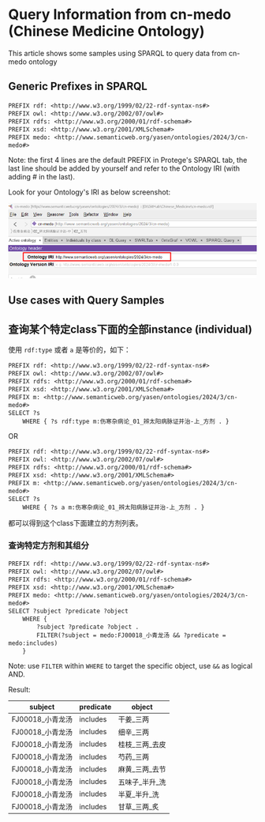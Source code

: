 # Query Information from cn-medo (Chinese Medicine Ontology)

This article shows some samples using SPARQL to query data from cn-medo ontology

## Generic Prefixes in SPARQL

```SPARQL
PREFIX rdf: <http://www.w3.org/1999/02/22-rdf-syntax-ns#>
PREFIX owl: <http://www.w3.org/2002/07/owl#>
PREFIX rdfs: <http://www.w3.org/2000/01/rdf-schema#>
PREFIX xsd: <http://www.w3.org/2001/XMLSchema#>
PREFIX medo: <http://www.semanticweb.org/yasen/ontologies/2024/3/cn-medo#>
```

Note: the first 4 lines are the default PREFIX in Protege's SPARQL tab, the last line should be added by yourself and refer to the Ontology IRI (with adding # in the last).

Look for your Ontology's IRI as below screenshot:

![protege-ontology-iri](img/screenshots/ontology-iir-in-protege.png)

## Use cases with Query Samples

## 查询某个特定class下面的全部instance (individual)

使用 `rdf:type` 或者 `a` 是等价的，如下：

```SPARQL
PREFIX rdf: <http://www.w3.org/1999/02/22-rdf-syntax-ns#>
PREFIX owl: <http://www.w3.org/2002/07/owl#>
PREFIX rdfs: <http://www.w3.org/2000/01/rdf-schema#>
PREFIX xsd: <http://www.w3.org/2001/XMLSchema#>
PREFIX m: <http://www.semanticweb.org/yasen/ontologies/2024/3/cn-medo#>
SELECT ?s
	WHERE { ?s rdf:type m:伤寒杂病论_01_辨太阳病脉证并治-上_方剂 . }
```

OR

```SPARQL
PREFIX rdf: <http://www.w3.org/1999/02/22-rdf-syntax-ns#>
PREFIX owl: <http://www.w3.org/2002/07/owl#>
PREFIX rdfs: <http://www.w3.org/2000/01/rdf-schema#>
PREFIX xsd: <http://www.w3.org/2001/XMLSchema#>
PREFIX m: <http://www.semanticweb.org/yasen/ontologies/2024/3/cn-medo#>
SELECT ?s
	WHERE { ?s a m:伤寒杂病论_01_辨太阳病脉证并治-上_方剂 . }
```

都可以得到这个class下面建立的方剂列表。

### 查询特定方剂和其组分

```SPARQL
PREFIX rdf: <http://www.w3.org/1999/02/22-rdf-syntax-ns#>
PREFIX owl: <http://www.w3.org/2002/07/owl#>
PREFIX rdfs: <http://www.w3.org/2000/01/rdf-schema#>
PREFIX xsd: <http://www.w3.org/2001/XMLSchema#>
PREFIX medo: <http://www.semanticweb.org/yasen/ontologies/2024/3/cn-medo#>
SELECT ?subject ?predicate ?object
	WHERE { 
		?subject ?predicate ?object .
		FILTER(?subject = medo:FJ00018_小青龙汤 && ?predicate = medo:includes)
	}
```

Note: use `FILTER` within `WHERE` to target the specific object, use `&&` as logical AND.

Result:

| subject | predicate | object |
| --- | --- | --- |
| FJ00018_小青龙汤 | includes | 干姜_三两 |
| FJ00018_小青龙汤 | includes | 细辛_三两 |
| FJ00018_小青龙汤 | includes | 桂枝_三两_去皮 |
| FJ00018_小青龙汤 | includes | 芍药_三两 |
| FJ00018_小青龙汤 | includes | 麻黄_三两_去节 |
| FJ00018_小青龙汤 | includes | 五味子_半升_洗 |
| FJ00018_小青龙汤 | includes | 半夏_半升_洗 |
| FJ00018_小青龙汤 | includes | 甘草_三两_炙 |

